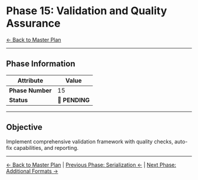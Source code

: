 ﻿# Phase 15: Validation and Quality Assurance

[← Back to Master Plan](../MasterPlan.md)

---

## Phase Information

| Attribute | Value |
|-----------|-------|
| **Phase Number** | 15 |
| **Status** | 📅 **PENDING** |

---

## Objective

Implement comprehensive validation framework with quality checks, auto-fix capabilities, and reporting.

---

[← Back to Master Plan](../MasterPlan.md) | [Previous Phase: Serialization ←](Phase-14.md) | [Next Phase: Additional Formats →](Phase-16.md)
